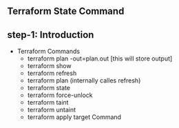 ## Terraform State Command
## step-1: Introduction 
- Terraform Commands
  - terraform plan -out=plan.out [this will store output]
  - terraform show 
  - terraform refresh
  - terraform plan (internally calles refresh)
  - terraform state
  - terraform force-unlock
  - terraform taint
  - terraform untaint
  - terraform apply target Command
  